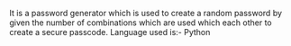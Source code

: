It is a password generator which is used to create a random password by given the number of combinations which are used which each other to create a secure passcode.
Language used is:- Python
